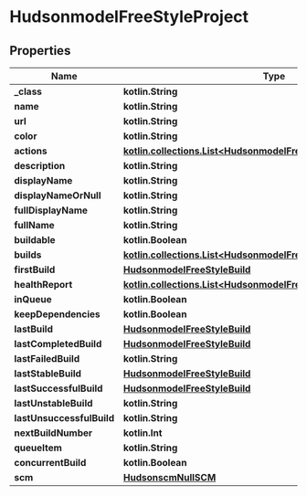 
# HudsonmodelFreeStyleProject

## Properties
Name | Type | Description | Notes
------------ | ------------- | ------------- | -------------
**_class** | **kotlin.String** |  |  [optional]
**name** | **kotlin.String** |  |  [optional]
**url** | **kotlin.String** |  |  [optional]
**color** | **kotlin.String** |  |  [optional]
**actions** | [**kotlin.collections.List&lt;HudsonmodelFreeStyleProjectactions&gt;**](HudsonmodelFreeStyleProjectactions.md) |  |  [optional]
**description** | **kotlin.String** |  |  [optional]
**displayName** | **kotlin.String** |  |  [optional]
**displayNameOrNull** | **kotlin.String** |  |  [optional]
**fullDisplayName** | **kotlin.String** |  |  [optional]
**fullName** | **kotlin.String** |  |  [optional]
**buildable** | **kotlin.Boolean** |  |  [optional]
**builds** | [**kotlin.collections.List&lt;HudsonmodelFreeStyleBuild&gt;**](HudsonmodelFreeStyleBuild.md) |  |  [optional]
**firstBuild** | [**HudsonmodelFreeStyleBuild**](HudsonmodelFreeStyleBuild.md) |  |  [optional]
**healthReport** | [**kotlin.collections.List&lt;HudsonmodelFreeStyleProjecthealthReport&gt;**](HudsonmodelFreeStyleProjecthealthReport.md) |  |  [optional]
**inQueue** | **kotlin.Boolean** |  |  [optional]
**keepDependencies** | **kotlin.Boolean** |  |  [optional]
**lastBuild** | [**HudsonmodelFreeStyleBuild**](HudsonmodelFreeStyleBuild.md) |  |  [optional]
**lastCompletedBuild** | [**HudsonmodelFreeStyleBuild**](HudsonmodelFreeStyleBuild.md) |  |  [optional]
**lastFailedBuild** | **kotlin.String** |  |  [optional]
**lastStableBuild** | [**HudsonmodelFreeStyleBuild**](HudsonmodelFreeStyleBuild.md) |  |  [optional]
**lastSuccessfulBuild** | [**HudsonmodelFreeStyleBuild**](HudsonmodelFreeStyleBuild.md) |  |  [optional]
**lastUnstableBuild** | **kotlin.String** |  |  [optional]
**lastUnsuccessfulBuild** | **kotlin.String** |  |  [optional]
**nextBuildNumber** | **kotlin.Int** |  |  [optional]
**queueItem** | **kotlin.String** |  |  [optional]
**concurrentBuild** | **kotlin.Boolean** |  |  [optional]
**scm** | [**HudsonscmNullSCM**](HudsonscmNullSCM.md) |  |  [optional]



